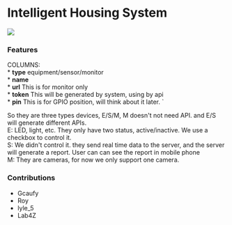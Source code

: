 # Intelligent Housing System


![](https://dn-coding-net-production-file.qbox.me/3d1ce883-756a-479b-9b14-94bd19e8a83a.png?imageView2/2/w/1440/h/0&e=1446102453&token=goE9CtaiT5YaIP6ZQ1nAafd_C1Z_H2gVP8AwuC-5:dx-MZKCct_DWr-WKzCejLBfltQ8=)

### Features

COLUMNS:				
	* **type**	equipment/sensor/monitor		
	* **name**			
	* **url**	This is for monitor only		
	* **token**	This will be generated by system, using by api		
	* **pin**	This is for GPIO position, will think about it later.	`	

So they are three types devices, E/S/M, M doesn't not need API. and E/S will generate different APIs.				
E: LED, light, etc. They only have two status, active/inactive. We use a checkbox to control it.				
S: We didn't control it. they send real time data to the server, and the server will generate a report. User can can see the report in mobile phone				
M: They are cameras, for now we only support one camera.				


### Contributions

* Gcaufy
* Roy
* lyle_5
* Lab4Z